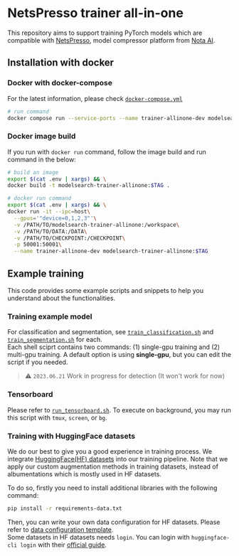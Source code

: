 # NetsPresso trainer all-in-one

This repository aims to support training PyTorch models which are compatible with [NetsPresso](https://netspresso.ai/),
model compressor platform from [Nota AI](https://www.nota.ai/).

## Installation with docker

### Docker with docker-compose

For the latest information, please check [`docker-compose.yml`](./docker-compose.yml)

```bash
# run command
docker compose run --service-ports --name trainer-allinone-dev modelsearch-trainer-allinone bash
```

### Docker image build

If you run with `docker run` command, follow the image build and run command in the below:

```bash
# build an image
export $(cat .env | xargs) && \
docker build -t modelsearch-trainer-allinone:$TAG .
```

```bash
# docker run command
export $(cat .env | xargs) && \
docker run -it --ipc=host\
  --gpus='"device=0,1,2,3"'\
  -v /PATH/TO/modelsearch-trainer-allinone:/workspace\
  -v /PATH/TO/DATA:/DATA\
  -v /PATH/TO/CHECKPOINT:/CHECKPOINT\
  -p 50001:50001\
  --name trainer-allinone-dev modelsearch-trainer-allinone:$TAG
```

## Example training

This code provides some example scripts and snippets to help you understand about the functionalities.

### Training example model

For classification and segmentation, see [`train_classification.sh`](./train_classification.sh) and [`train_segmentation.sh`](./train_segmentation.sh) for each.  
Each shell sciprt contains two commands: (1) single-gpu training and (2) multi-gpu training.
A default option is using **single-gpu**, but you can edit the script if you needed.

> :warning: `2023.06.21` Work in progress for detection (It won't work for now)

### Tensorboard

Please refer to [`run_tensorboard.sh`](./run_tensorboard.sh).
To execute on background, you may run this script with `tmux`, `screen`, or `bg`.

### Training with HuggingFace datasets

We do our best to give you a good experience in training process. We integrate [HuggingFace(HF) datasets](https://huggingface.co/datasets) into our training pipeline. Note that we apply our custom augmentation methods in training datasets, instead of albumentations which is mostly used in HF datasets.

To do so, firstly you need to install additional libraries with the following command:

```bash
pip install -r requirements-data.txt
```

Then, you can write your own data configuration for HF datasets. Please refer to [data configuration template](./config/data/template).  
Some datasets in HF datasets needs `login`. You can login with `huggingface-cli login` with their [official guide](https://huggingface.co/docs/huggingface_hub/quick-start#login).